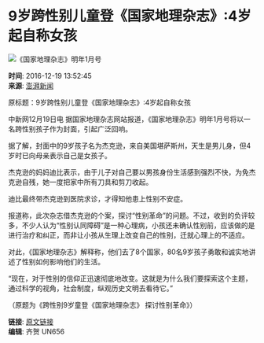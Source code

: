# 9岁跨性别儿童登《国家地理杂志》:4岁起自称女孩

![《国家地理杂志》明年1月号](https://photocdn.sohu.com/20161219/Img476294854.jpeg)

**时间**: 2016-12-19 13:52:45  
**来源**: [澎湃新闻](https://www.thepaper.cn/newsDetail_forward_1582952)  

原标题：9岁跨性别儿童登《国家地理杂志》:4岁起自称女孩

中新网12月19日电 据国家地理杂志网站报道，《国家地理杂志》明年1月号将以一名跨性别孩子作为封面，引起广泛回响。

据了解，封面中的9岁孩子名为杰克逊，来自美国堪萨斯州，天生是男儿身，但4岁时已向母亲表示自己是女孩子。

杰克逊的妈妈迪比表示，由于儿子对自己要以男孩身份生活感到强烈不快，为免杰克逊自残，她一度把家中所有刀具和剪刀收起。

迪比最终带杰克逊到医院求诊，才得知他患上性别不安症。

报道称，此次杂志借杰克逊的个案，探讨“性别革命”的问题。不过，收到的负评较多，不少人认为“性别认同障碍”是一种心理病，小孩还未确认性别前，应该做的是进行治疗和纠正，而非让小孩从生理上改变自己的性别，迁就心理上的不适应。

对此，《国家地理杂志》解释称，他们去了8个国家，80名9岁孩子勇敢和诚实地讲述了性别如何影响他们的生活。

“现在，对于性别的信仰正迅速彻底地改变。这就是为什么我们要探索这个主题，通过科学的视角，社会制度，纵观历史文明去看待它。”

（原题为《跨性别9岁童登《国家地理杂志》 探讨性别革命》）

**链接**: [原文链接](https://news.sohu.com/20161219/n476294852.shtml)  
**编辑**: 齐贺 UN656